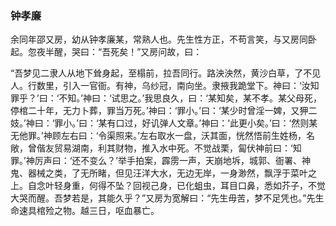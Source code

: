 <script type="text/javascript">
    var head = document.getElementsByTagName('head')[0];
    cssURL = '/public/article_1.css';
    linkTag = document.createElement('link');
    linkTag.href = cssURL;
    linkTag.setAttribute('type','text/css');
    linkTag.setAttribute('rel','stylesheet');
    head.appendChild(linkTag);
</script>
### 钟孝廉

余同年邵又房，幼从钟孝廉某，常熟人也。先生性方正，不苟言笑，与又房同卧起。忽夜半醒，哭曰：“吾死矣！”又房问故，曰：

“吾梦见二隶人从地下耸身起，至榻前，拉吾同行。路泱泱然，黄沙白草，了不见人。行数里，引入一官衙。有神，乌纱冠，南向坐。隶掖我跪堂下。神曰：‘汝知罪乎？’曰：‘不知。’神曰：‘试思之。’我思良久，曰：‘某知矣，某不孝。某父母死，停棺二十年，无力卜葬，罪当万死。’神曰：‘罪小。’曰：‘某少时曾淫一婢，又狎二妓。’神曰：‘罪小。’曰：‘某有口过，好讥弹人文章。’神曰：‘此更小矣。’曰：‘然则某无他罪。’神顾左右曰：‘令渠照来。’左右取水一盘，沃其面，恍然悟前生姓杨，名敞，曾偕友贸易湖南，利其财物，推入水中死。不觉战栗，匐伏神前曰：‘知罪。’神厉声曰：‘还不变么？’举手拍案，霹雳一声，天崩地坼，城郭、衙署、神鬼、器械之类，了无所睹，但见汪洋大水，无边无岸，一身渺然，飘浮于菜叶之上。自念叶轻身重，何得不坠？回视己身，已化蛆虫，耳目口鼻，悉如芥子，不觉大哭而醒。吾梦若是，其能久乎？”又房为宽解曰：“先生毋苦，梦不足凭也。”先生命速具棺殓之物。越三日，呕血暴亡。

